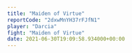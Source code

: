 ```yaml
---
title: "Maiden of Virtue"
reportCode: "2dxwMnYH37rFJfN1"
player: "Darcia"
fight: "Maiden of Virtue"
date: 2021-06-30T19:09:58.934000+00:00
---
```

